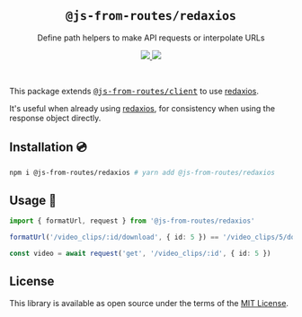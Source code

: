 <h2 align='center'><samp>@js-from-routes/redaxios</samp></h2>

<p align='center'>Define path helpers to make API requests or interpolate URLs</p>

<p align='center'>
  <a href='https://www.npmjs.com/package/@js-from-routes/redaxios'>
    <img src='https://img.shields.io/npm/v/@js-from-routes/redaxios?color=222&style=flat-square'>
  </a>
  <a href='https://github.com/ElMassimo/js_from_routes/blob/main/LICENSE.txt'>
    <img src='https://img.shields.io/badge/license-MIT-blue.svg'>
  </a>
</p>

<br>

[client]: https://github.com/ElMassimo/js_from_routes/tree/main/packages/client
[js_from_routes]: https://github.com/ElMassimo/js_from_routes
[redaxios]: https://github.com/developit/redaxios

This package extends <kbd>[@js-from-routes/client][client]</kbd> to use [redaxios].

It's useful when already using [redaxios], for consistency when using the response object directly.

## Installation 💿

```bash
npm i @js-from-routes/redaxios # yarn add @js-from-routes/redaxios
```

## Usage 🚀

```ts
import { formatUrl, request } from '@js-from-routes/redaxios'

formatUrl('/video_clips/:id/download', { id: 5 }) == '/video_clips/5/download'

const video = await request('get', '/video_clips/:id', { id: 5 })
```

## License

This library is available as open source under the terms of the [MIT License](https://opensource.org/licenses/MIT).

